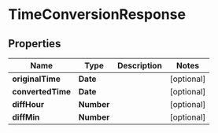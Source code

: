 # TimeConversionResponse

## Properties

Name | Type | Description | Notes
------------ | ------------- | ------------- | -------------
**originalTime** | **Date** |  | [optional] 
**convertedTime** | **Date** |  | [optional] 
**diffHour** | **Number** |  | [optional] 
**diffMin** | **Number** |  | [optional] 


